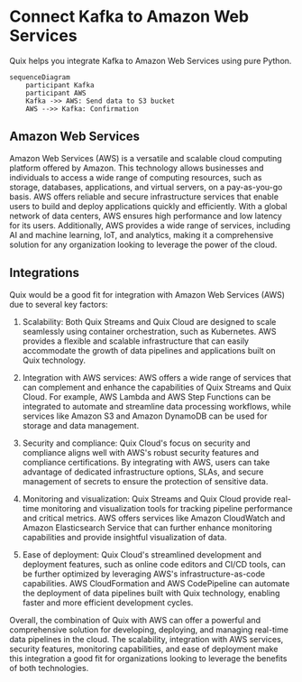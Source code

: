 # Connect Kafka to Amazon Web Services

Quix helps you integrate Kafka to Amazon Web Services using pure Python.

```mermaid
sequenceDiagram
    participant Kafka
    participant AWS
    Kafka ->> AWS: Send data to S3 bucket
    AWS -->> Kafka: Confirmation
```

## Amazon Web Services

Amazon Web Services (AWS) is a versatile and scalable cloud computing platform offered by Amazon. This technology allows businesses and individuals to access a wide range of computing resources, such as storage, databases, applications, and virtual servers, on a pay-as-you-go basis. AWS offers reliable and secure infrastructure services that enable users to build and deploy applications quickly and efficiently. With a global network of data centers, AWS ensures high performance and low latency for its users. Additionally, AWS provides a wide range of services, including AI and machine learning, IoT, and analytics, making it a comprehensive solution for any organization looking to leverage the power of the cloud.

## Integrations

Quix would be a good fit for integration with Amazon Web Services (AWS) due to several key factors:

1. Scalability: Both Quix Streams and Quix Cloud are designed to scale seamlessly using container orchestration, such as Kubernetes. AWS provides a flexible and scalable infrastructure that can easily accommodate the growth of data pipelines and applications built on Quix technology.

2. Integration with AWS services: AWS offers a wide range of services that can complement and enhance the capabilities of Quix Streams and Quix Cloud. For example, AWS Lambda and AWS Step Functions can be integrated to automate and streamline data processing workflows, while services like Amazon S3 and Amazon DynamoDB can be used for storage and data management.

3. Security and compliance: Quix Cloud's focus on security and compliance aligns well with AWS's robust security features and compliance certifications. By integrating with AWS, users can take advantage of dedicated infrastructure options, SLAs, and secure management of secrets to ensure the protection of sensitive data.

4. Monitoring and visualization: Quix Streams and Quix Cloud provide real-time monitoring and visualization tools for tracking pipeline performance and critical metrics. AWS offers services like Amazon CloudWatch and Amazon Elasticsearch Service that can further enhance monitoring capabilities and provide insightful visualization of data.

5. Ease of deployment: Quix Cloud's streamlined development and deployment features, such as online code editors and CI/CD tools, can be further optimized by leveraging AWS's infrastructure-as-code capabilities. AWS CloudFormation and AWS CodePipeline can automate the deployment of data pipelines built with Quix technology, enabling faster and more efficient development cycles.

Overall, the combination of Quix with AWS can offer a powerful and comprehensive solution for developing, deploying, and managing real-time data pipelines in the cloud. The scalability, integration with AWS services, security features, monitoring capabilities, and ease of deployment make this integration a good fit for organizations looking to leverage the benefits of both technologies.

